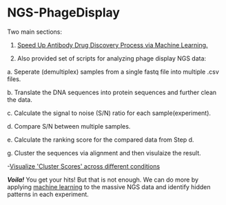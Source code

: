 # NGS-PhageDisplay
Two main sections:

1. [Speed Up Antibody Drug Discovery Process via Machine Learning.](https://github.com/ccchang0111/NGS-PhageDisplay/blob/master/ML_PhageDisplay-Demo.ipynb)

2. Also provided set of scripts for analyzing phage display NGS data:
  
  a. Seperate (demultiplex) samples from a single fastq file into multiple .csv files.
  
  b. Translate the DNA sequences into protein sequences and further clean the data. 
  
  c. Calculate the signal to noise (S/N) ratio for each sample(experiment).
  
  d. Compare S/N between multiple samples.
  
  e. Calculate the ranking score for the compared data from Step d.
  
  g. Cluster the sequences via alignment and then visulaize the result.

-[Visualize 'Cluster Scores' across different conditions](https://plot.ly/~ccchang0111/148/?share_key=opqa7axxTHYZYexL0LhbRx)

**_Voila!_** You get your hits! But that is not enough. We can do more by applying [machine learning](https://github.com/ccchang0111/NGS-PhageDisplay/blob/master/ML_PhageDisplay-Demo.ipynb) to the massive NGS data and identify hidden patterns in each experiment.
